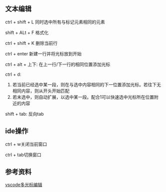 ## 文本编辑

ctrl + shift + L 同时选中所有与标记元素相同的元素

shift + ALt + F 格式化

ctrl + shift + K 删除当前行

ctrl + enter 新建一行并将光标放到开始

ctrl + alt + 上下: 在上一行/下一行的相同位置添加光标

ctrl + d:
1. 若当前已经选中某一段，则在与选中内容相同的下一位置添加光标。若往下无相同内容，则从开头开始匹配
2. 若未选中，则自动扩展，以选中某一段。配合1可以快速选中光标所在位置附近的内容

shift + tab: 反向tab

## ide操作

ctrl + w关闭当前窗口

ctrl + tab切换窗口

## 参考资料

[vscode多光标编辑](https://blog.csdn.net/Gomeer/article/details/91417928)


